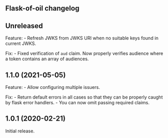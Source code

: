 ## Flask-of-oil changelog

## Unreleased

Feature:
    - Refresh JWKS from JWKS URI when no suitable keys found in current JWKS.

Fix:
    - Fixed verification of `aud` claim. Now properly verifies audience where a token contains an array of audiences.

## 1.1.0 (2021-05-05)

Feature:
    - Allow configuring multiple issuers.

Fix:
    - Return default errors in all cases so that they can be properly caught by flask error handlers.
    - You can now omit passing required claims.

## 1.0.1 (2020-02-21)

Initial release.
